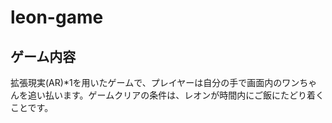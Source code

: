 # leon-game

## ゲーム内容

拡張現実(AR)*1を用いたゲームで、プレイヤーは自分の手で画面内のワンちゃんを追い払います。ゲームクリアの条件は、レオンが時間内にご飯にたどり着くことです。
